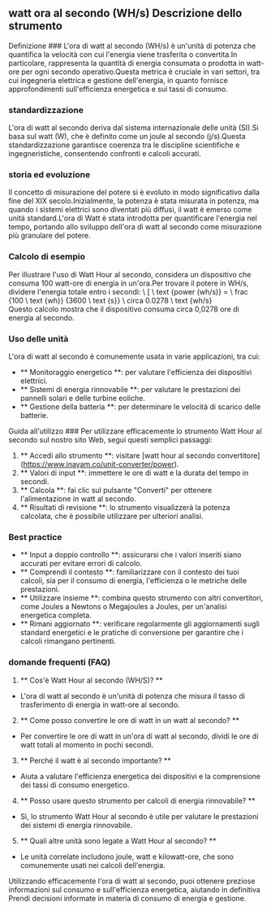 ## watt ora al secondo (WH/s) Descrizione dello strumento

Definizione ###
L'ora di watt al secondo (WH/s) è un'unità di potenza che quantifica la velocità con cui l'energia viene trasferita o convertita.In particolare, rappresenta la quantità di energia consumata o prodotta in watt-ore per ogni secondo operativo.Questa metrica è cruciale in vari settori, tra cui ingegneria elettrica e gestione dell'energia, in quanto fornisce approfondimenti sull'efficienza energetica e sui tassi di consumo.

### standardizzazione
L'ora di watt al secondo deriva dal sistema internazionale delle unità (SI).Si basa sul watt (W), che è definito come un joule al secondo (j/s).Questa standardizzazione garantisce coerenza tra le discipline scientifiche e ingegneristiche, consentendo confronti e calcoli accurati.

### storia ed evoluzione
Il concetto di misurazione del potere si è evoluto in modo significativo dalla fine del XIX secolo.Inizialmente, la potenza è stata misurata in potenza, ma quando i sistemi elettrici sono diventati più diffusi, il watt è emerso come unità standard.L'ora di Watt è stata introdotta per quantificare l'energia nel tempo, portando allo sviluppo dell'ora di watt al secondo come misurazione più granulare del potere.

### Calcolo di esempio
Per illustrare l'uso di Watt Hour al secondo, considera un dispositivo che consuma 100 watt-ore di energia in un'ora.Per trovare il potere in WH/s, dividere l'energia totale entro i secondi:
\ [
\ text {power (wh/s)} = \ frac {100 \ text {wh}} {3600 \ text {s}} \ circa 0.0278 \ text {wh/s}
\
Questo calcolo mostra che il dispositivo consuma circa 0,0278 ore di energia al secondo.

### Uso delle unità
L'ora di watt al secondo è comunemente usata in varie applicazioni, tra cui:
- ** Monitoraggio energetico **: per valutare l'efficienza dei dispositivi elettrici.
- ** Sistemi di energia rinnovabile **: per valutare le prestazioni dei pannelli solari e delle turbine eoliche.
- ** Gestione della batteria **: per determinare le velocità di scarico delle batterie.

Guida all'utilizzo ###
Per utilizzare efficacemente lo strumento Watt Hour al secondo sul nostro sito Web, segui questi semplici passaggi:
1. ** Accedi allo strumento **: visitare [watt hour al secondo convertitore] (https://www.inayam.co/unit-converter/power).
2. ** Valori di input **: immettere le ore di watt e la durata del tempo in secondi.
3. ** Calcola **: fai clic sul pulsante "Converti" per ottenere l'alimentazione in watt al secondo.
4. ** Risultati di revisione **: lo strumento visualizzerà la potenza calcolata, che è possibile utilizzare per ulteriori analisi.

### Best practice
- ** Input a doppio controllo **: assicurarsi che i valori inseriti siano accurati per evitare errori di calcolo.
- ** Comprendi il contesto **: familiarizzare con il contesto dei tuoi calcoli, sia per il consumo di energia, l'efficienza o le metriche delle prestazioni.
- ** Utilizzare insieme **: combina questo strumento con altri convertitori, come Joules a Newtons o Megajoules a Joules, per un'analisi energetica completa.
- ** Rimani aggiornato **: verificare regolarmente gli aggiornamenti sugli standard energetici e le pratiche di conversione per garantire che i calcoli rimangano pertinenti.

### domande frequenti (FAQ)

1. ** Cos'è Watt Hour al secondo (WH/S)? **
- L'ora di watt al secondo è un'unità di potenza che misura il tasso di trasferimento di energia in watt-ore al secondo.

2. ** Come posso convertire le ore di watt in un watt al secondo? **
- Per convertire le ore di watt in un'ora di watt al secondo, dividi le ore di watt totali al momento in pochi secondi.

3. ** Perché il watt è al secondo importante? **
- Aiuta a valutare l'efficienza energetica dei dispositivi e la comprensione dei tassi di consumo energetico.

4. ** Posso usare questo strumento per calcoli di energia rinnovabile? **
- Sì, lo strumento Watt Hour al secondo è utile per valutare le prestazioni dei sistemi di energia rinnovabile.

5. ** Quali altre unità sono legate a Watt Hour al secondo? **
- Le unità correlate includono joule, watt e kilowatt-ore, che sono comunemente usati nei calcoli dell'energia.

Utilizzando efficacemente l'ora di watt al secondo, puoi ottenere preziose informazioni sul consumo e sull'efficienza energetica, aiutando in definitiva Prendi decisioni informate in materia di consumo di energia e gestione.